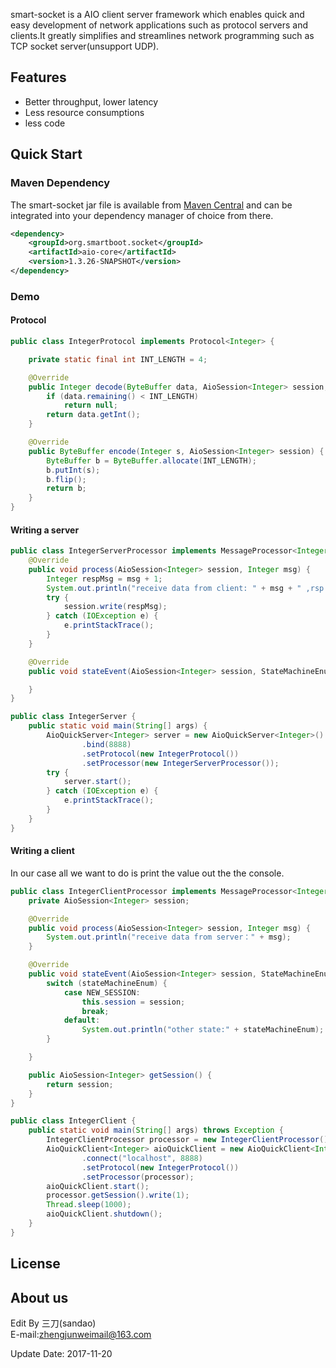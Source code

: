 smart-socket is a AIO client server framework which enables quick and easy development of network applications such as protocol servers and clients.It greatly simplifies and streamlines network programming such as TCP  socket server(unsupport UDP).

## Features
- Better throughput, lower latency
- Less resource consumptions
- less code 



## Quick Start

### Maven Dependency
The smart-socket jar file is available from [Maven Central](http://mvnrepository.com/artifact/org.smartboot.socket/aio-core) and can be integrated into your dependency manager of choice from there.
```xml
<dependency>
    <groupId>org.smartboot.socket</groupId>
    <artifactId>aio-core</artifactId>
    <version>1.3.26-SNAPSHOT</version>
</dependency>
```

### Demo
#### Protocol

```java
public class IntegerProtocol implements Protocol<Integer> {

    private static final int INT_LENGTH = 4;

    @Override
    public Integer decode(ByteBuffer data, AioSession<Integer> session, boolean eof) {
        if (data.remaining() < INT_LENGTH)
            return null;
        return data.getInt();
    }

    @Override
    public ByteBuffer encode(Integer s, AioSession<Integer> session) {
        ByteBuffer b = ByteBuffer.allocate(INT_LENGTH);
        b.putInt(s);
        b.flip();
        return b;
    }
}
```
#### Writing a server

```java
public class IntegerServerProcessor implements MessageProcessor<Integer> {
    @Override
    public void process(AioSession<Integer> session, Integer msg) {
        Integer respMsg = msg + 1;
        System.out.println("receive data from client: " + msg + " ,rsp:" + (respMsg));
        try {
            session.write(respMsg);
        } catch (IOException e) {
            e.printStackTrace();
        }
    }

    @Override
    public void stateEvent(AioSession<Integer> session, StateMachineEnum stateMachineEnum, Throwable throwable) {

    }
}
```


```java
public class IntegerServer {
    public static void main(String[] args) {
        AioQuickServer<Integer> server = new AioQuickServer<Integer>()
                .bind(8888)
                .setProtocol(new IntegerProtocol())
                .setProcessor(new IntegerServerProcessor());
        try {
            server.start();
        } catch (IOException e) {
            e.printStackTrace();
        }
    }
}
```
#### Writing a client
In our case all we want to do is print the value out the the console.
```java
public class IntegerClientProcessor implements MessageProcessor<Integer> {
    private AioSession<Integer> session;

    @Override
    public void process(AioSession<Integer> session, Integer msg) {
        System.out.println("receive data from server：" + msg);
    }

    @Override
    public void stateEvent(AioSession<Integer> session, StateMachineEnum stateMachineEnum, Throwable throwable) {
        switch (stateMachineEnum) {
            case NEW_SESSION:
                this.session = session;
                break;
            default:
                System.out.println("other state:" + stateMachineEnum);
        }

    }

    public AioSession<Integer> getSession() {
        return session;
    }
}
```

```java
public class IntegerClient {
    public static void main(String[] args) throws Exception {
        IntegerClientProcessor processor = new IntegerClientProcessor();
        AioQuickClient<Integer> aioQuickClient = new AioQuickClient<Integer>()
                .connect("localhost", 8888)
                .setProtocol(new IntegerProtocol())
                .setProcessor(processor);
        aioQuickClient.start();
        processor.getSession().write(1);
        Thread.sleep(1000);
        aioQuickClient.shutdown();
    }
}
```

## License

## About us
Edit By 三刀(sandao)  
E-mail:zhengjunweimail@163.com  

Update Date: 2017-11-20